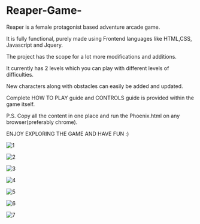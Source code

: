 # Reaper-Game-
Reaper is a female protagonist based adventure arcade game. 

It is fully functional, purely made using Frontend languages like HTML,CSS, Javascript and Jquery.

The project has the scope for a lot more modifications and additions.

It currently has 2 levels which you can play with different levels of difficulties.

New characters along with obstacles can easily be added and updated.

Complete HOW TO PLAY guide and CONTROLS guide is provided within the game itself.

P.S. Copy all the content in one place and run the Phoenix.html on any browser(preferably chrome).

ENJOY EXPLORING THE GAME AND HAVE FUN :)

![1](https://user-images.githubusercontent.com/71940036/166138112-2288aea5-377e-452b-a4f2-7fbdb3b23b04.jpg)

![2](https://user-images.githubusercontent.com/71940036/166138114-e27b3578-052b-445a-825e-4f808dfabcfb.png)

![3](https://user-images.githubusercontent.com/71940036/166138117-c39b1e6a-d823-4ab2-8fd7-d902343e33d4.png)

![4](https://user-images.githubusercontent.com/71940036/166138120-d436e84a-902e-4993-a454-a07b88e51a4a.png)

![5](https://user-images.githubusercontent.com/71940036/166138124-6b70171c-5f57-4931-b91c-f22f2ec7bff6.png)

![6](https://user-images.githubusercontent.com/71940036/166138126-a14c7a72-4881-4dd2-8c21-78feb51a948a.png)

![7](https://user-images.githubusercontent.com/71940036/166138131-1b7d7578-79d0-41fe-821a-214f8cece97e.png)

